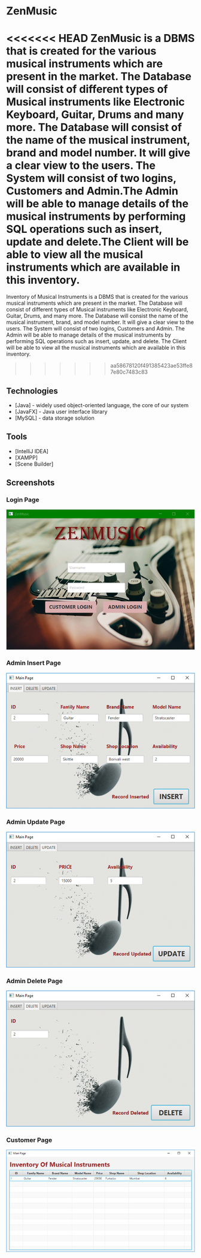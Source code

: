 # ZenMusic

<<<<<<< HEAD
ZenMusic is a DBMS that is created for the various musical instruments which are present in the market. The Database will consist of different types of Musical instruments like Electronic Keyboard, Guitar, Drums and many more. The Database will consist of the name of the musical instrument, brand and model number. It will give a clear view to the users. The System will consist of two logins, Customers and Admin.The Admin will be able to manage details of the musical instruments by performing SQL operations such as insert, update and delete.The Client will be able to view all the musical instruments which are available in this inventory.
=======
Inventory of Musical Instruments is a DBMS that is created for the various musical instruments which are present in the market. The Database will consist of different types of Musical instruments like Electronic Keyboard, Guitar, Drums, and many more. The Database will consist the name of the musical instrument, brand, and model number. 
It will give a clear view to the users. The System will consist of two logins, Customers and Admin. The Admin will be able to manage details of the musical instruments by performing SQL operations such as insert, update, and delete. The Client will be able to view all the musical instruments which are available in this inventory.
>>>>>>> aa58678120f491385423ae53ffe87e80c7483c83
 


## Technologies
- [Java] - widely used object-oriented language, the core of our system
- [JavaFX] - Java user interface library
- [MySQL] - data storage solution

## Tools
- [IntelliJ IDEA]
- [XAMPP]
- [Scene Builder] 


## Screenshots

### Login Page

![](images/IMIS_Login_Page.png)

### Admin Insert Page

![](images/IMIS_Insert_Page.png)

### Admin Update Page

![](images/IMIS_UpdatePage.png)

### Admin Delete Page

![](images/IMIS_Delete_Page.png)

### Customer Page

![](images/IMIS_Customer_Page.png)



